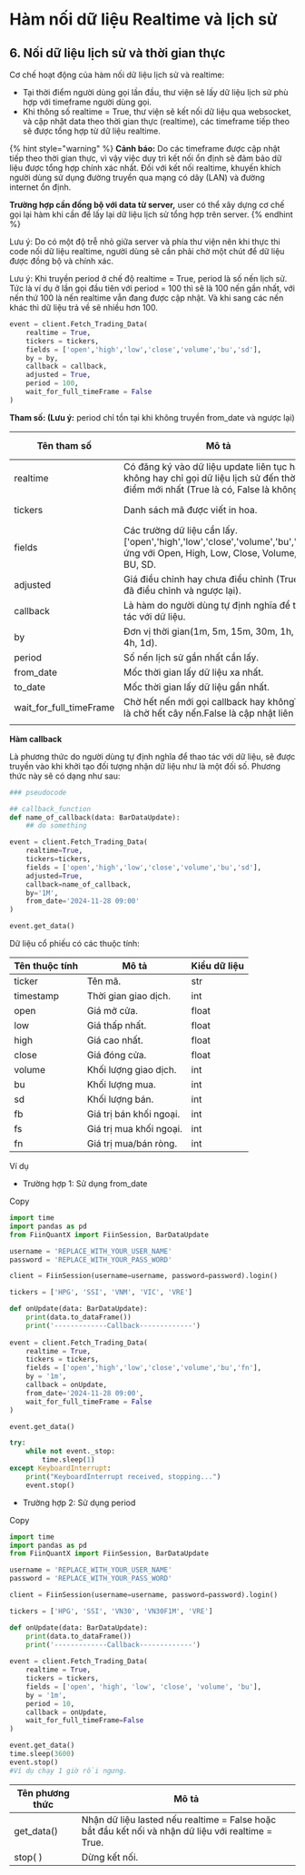 # Hàm nối dữ liệu Realtime và lịch sử

## 6. Nối dữ liệu lịch sử và thời gian thực

Cơ chế hoạt động của hàm nối dữ liệu lịch sử và realtime:

* Tại thời điểm người dùng gọi lần đầu, thư viện sẽ lấy dữ liệu lịch sử phù hợp với timeframe người dùng gọi.
* Khi thông số realtime = True, thư viện sẽ kết nối dữ liệu qua websocket, và cập nhật data theo thời gian thực (realtime), các timeframe tiếp theo sẽ được tổng hợp từ dữ liệu realtime.

{% hint style="warning" %}
**Cảnh báo:** Do các timeframe được cập nhật tiếp theo thời gian thực, vì vậy việc duy trì kết nối ổn định sẽ đảm bảo dữ liệu được tổng hợp chính xác nhất. Đối với kết nối realtime, khuyến khích người dùng sử dụng đường truyền qua mạng có dây (LAN) và đường internet ổn định.

**Trường hợp cần đồng bộ với data từ server,** user có thể xây dựng cơ chế gọi lại hàm khi cần để lấy lại dữ liệu lịch sử tổng hợp trên server.&#x20;
{% endhint %}

Lưu ý: Do có một độ trễ nhỏ giữa server và phía thư viện nên khi thực thi code nối dữ liệu realtime, người dùng sẽ cần phải chờ một chút để dữ liệu được đồng bộ và chính xác.

Lưu ý: Khi truyền period ở chế độ realtime = True, period là số nến lịch sử. Tức là ví dụ ở lần gọi đầu tiên với period = 100 thì sẽ là 100 nến gần nhất, với nến thứ 100 là nến realtime vẫn đang được cập nhật. Và khi sang các nến khác thì dữ liệu trả về sẽ nhiều hơn 100.

```python
event = client.Fetch_Trading_Data(
    realtime = True, 
    tickers = tickers,
    fields = ['open','high','low','close','volume','bu','sd'], 
    by = by,
    callback = callback, 
    adjusted = True,
    period = 100,
    wait_for_full_timeFrame = False
)
```

**Tham số: (Lưu ý:** period chỉ tồn tại khi không truyền from\_date và ngược lại)

| Tên tham số                | Mô tả                                                                                                                             | Kiểu dữ liệu  | Mặc định | Bắt buộc       |
| -------------------------- | --------------------------------------------------------------------------------------------------------------------------------- | ------------- | -------- | -------------- |
| realtime                   | Có đăng ký vào dữ liệu update liên tục hay không hay chỉ gọi dữ liệu lịch sử đến thời điểm mới nhất (True là có, False là không). | bool          |          | Có.            |
| tickers                    | Danh sách mã được viết in hoa.                                                                                                    | str hoặc list |          | Có.            |
| fields                     | Các trường dữ liệu cần lấy. \['open','high','low','close','volume','bu','sd'] ứng với Open, High, Low, Close, Volume, BU, SD.     | list          |          | Có.            |
| adjusted                   | Giá điều chỉnh hay chưa điều chỉnh (True là đã điều chỉnh và ngược lại).                                                          | bool          | True     | Không.         |
| callback                   | Là hàm do người dùng tự định nghĩa để thao tác với dữ liệu.                                                                       | function      |          | Có.            |
| by                         | Đơn vị thời gian(1m, 5m, 15m, 30m, 1h, 2h, 4h, 1d).                                                                               | str           | 1M       | Không.         |
| period                     | Số nến lịch sử gần nhất cần lấy.                                                                                                  | int           |          | Không.         |
| from\_date                 | Mốc thời gian lấy dữ liệu xa nhất.                                                                                                | str           | datetime |                |
| to\_date                   | Mốc thời gian lấy dữ liệu gần nhất.                                                                                               | str           | datetime | datetime.now() |
| wait\_for\_full\_timeFrame | Chờ hết nến mới gọi callback hay khôngTrue là chờ hết cây nến.False là cập nhật liên tục.                                         | bool          | False.   | Không.         |
|                            |                                                                                                                                   |               |          |                |

**Hàm callback**

Là phương thức do người dùng tự định nghĩa để thao tác với dữ liệu, sẽ được truyền vào khi khởi tạo đối tượng nhận dữ liệu như là một đối số. Phương thức này sẽ có dạng như sau:

```python
### pseudocode

## callback_function
def name_of_callback(data: BarDataUpdate):
    ## do something

event = client.Fetch_Trading_Data(
    realtime=True,
    tickers=tickers,
    fields = ['open','high','low','close','volume','bu','sd'], 
    adjusted=True,
    callback=name_of_callback,
    by='1M', 
    from_date='2024-11-28 09:00'
)

event.get_data()
```



Dữ liệu cổ phiếu có các thuộc tính:

| Tên thuộc tính | Mô tả                   | Kiểu dữ liệu |
| -------------- | ----------------------- | ------------ |
| ticker         | Tên mã.                 | str          |
| timestamp      | Thời gian giao dịch.    | int          |
| open           | Giá mở cửa.             | float        |
| low            | Giá thấp nhất.          | float        |
| high           | Giá cao nhất.           | float        |
| close          | Giá đóng cửa.           | float        |
| volume         | Khối lượng giao dịch.   | int          |
| bu             | Khối lượng mua.         | int          |
| sd             | Khối lượng bán.         | int          |
| fb             | Giá trị bán khối ngoại. | int          |
| fs             | Giá trị mua khối ngoại. | int          |
| fn             | Giá trị mua/bán ròng.   | int          |

Ví dụ

* Trường hợp 1: Sử dụng from\_date

Copy

```python
import time
import pandas as pd
from FiinQuantX import FiinSession, BarDataUpdate

username = 'REPLACE_WITH_YOUR_USER_NAME'
password = 'REPLACE_WITH_YOUR_PASS_WORD'

client = FiinSession(username=username, password=password).login()

tickers = ['HPG', 'SSI', 'VNM', 'VIC', 'VRE']

def onUpdate(data: BarDataUpdate):
    print(data.to_dataFrame())
    print('-------------Callback-------------')
    
event = client.Fetch_Trading_Data(
    realtime = True,
    tickers = tickers,    
    fields = ['open','high','low','close','volume','bu','fn'],
    by = '1m', 
    callback = onUpdate, 
    from_date='2024-11-28 09:00',
    wait_for_full_timeFrame = False
)

event.get_data()

try:
    while not event._stop:
        time.sleep(1)
except KeyboardInterrupt:
    print("KeyboardInterrupt received, stopping...")
    event.stop()
```

* Trường hợp 2: Sử dụng period

Copy

```python
import time
import pandas as pd
from FiinQuantX import FiinSession, BarDataUpdate

username = 'REPLACE_WITH_YOUR_USER_NAME'
password = 'REPLACE_WITH_YOUR_PASS_WORD'

client = FiinSession(username=username, password=password).login()

tickers = ['HPG', 'SSI', 'VN30', 'VN30F1M', 'VRE']

def onUpdate(data: BarDataUpdate):
    print(data.to_dataFrame())
    print('-------------Callback-------------')
    
event = client.Fetch_Trading_Data(
    realtime = True,
    tickers = tickers,    
    fields = ['open', 'high', 'low', 'close', 'volume', 'bu'],
    by = '1m', 
    period = 10,
    callback = onUpdate, 
    wait_for_full_timeFrame=False
)

event.get_data()
time.sleep(3600)
event.stop()
#Ví dụ chạy 1 giờ rồi ngưng.
```



| Tên phương thức | Mô tả                                                                                              |
| --------------- | -------------------------------------------------------------------------------------------------- |
| get\_data()     | Nhận dữ liệu lasted nếu realtime = False hoặc bắt đầu kết nối và nhận dữ liệu với realtime = True. |
| stop( )         | Dừng kết nối.                                                                                      |
